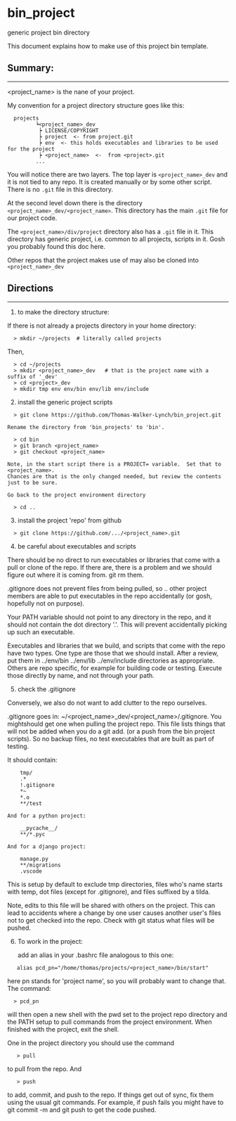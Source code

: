 # bin_project

generic project bin directory

This document explains how to make use of this project bin template.

## Summary:
--------

<project_name> is the nane of your project.

My convention for a project directory structure goes like this:

```
  projects
         ╘<project_name>_dev
          ┝ LICENSE/COPYRIGHT
          ╞ project  <- from project.git
          ┝ env  <- this holds executables and libraries to be used for the project
          ┝ <project_name>  <-  from <project>.git
         ...
```

You will notice there are two layers.  The top layer is `<project_name>_dev`
and it is not tied to any repo.  It is created manually or by some other script.
There is no `.git` file in this directory.

At the second level down there is the directory `<project_name>_dev/<project_name>`. This
directory has the main `.git` file for our project code.

The `<project_name>/div/project` directory also has a `.git` file in it.  This directory
has generic project, i.e. common to all projects, scripts in it.  Gosh you probably found
this doc here.

Other repos that the project makes use of may also be cloned into `<project_name>_dev`


## Directions
--------

1. to make the directory structure:

  If there is not already a projects directory in your home directory:
  ```
    > mkdir ~/projects  # literally called projects
  ```

  Then,
  ```
    > cd ~/projects
    > mkdir <project_name>_dev   # that is the project name with a suffix of '_dev'
    > cd <project>_dev
    > mkdir tmp env env/bin env/lib env/include
  ```


2. install the generic project scripts

  ```
    > git clone https://github.com/Thomas-Walker-Lynch/bin_project.git
  ```

    Rename the directory from 'bin_projects' to 'bin'.
    
  ```
    > cd bin
    > git branch <project_name>
    > git checkout <project_name>
  ```

    Note, in the start script there is a PROJECT= variable.  Set that to <project_name>.
    Chances are that is the only changed needed, but review the contents just to be sure.
    
    Go back to the project environment directory
    
  ```
    > cd .. 
  ```

3. install the project 'repo' from github

  ```
    > git clone https://github.com/.../<project_name>.git
  ```

4. be careful about executables and scripts

  There should be no direct to run executables or libraries that come with a pull or clone
  of the repo.  If there are, there is a problem and we should figure out where it is
  coming from.  git rm them.

  .gitignore does not prevent files from being pulled, so .. other project members
  are able to put executables in the repo accidentally (or gosh, hopefully not on
  purpose). 

  Your PATH variable should not point to any directory in the repo, and it should not
  contain the dot directory '.'.   This will prevent accidentally picking up such an
  executable.

  Executables and libraries that we build, and scripts that come with the repo have two
  types.  One type are those that we should install.  After a review, put them in ../env/bin
  ../env/lib ../env/include directories as appropriate.  Others are repo specific, for
  example for building code or testing.  Execute those directly by name, and not through
  your path.

5. check the .gitignore

 Conversely, we also do not want to add clutter to the repo ourselves.   

 .gitignore goes in: ~/<project_name>_dev/<project_name>/.gitignore.  You mightshould get one
 when pulling the project repo.  This file lists things that will not be added when you
 do a git add. (or a push from the bin project scripts).  So no backup files, no test
 executables that are built as part of testing.

 It should contain:

  ```
      tmp/
      .*
      !.gitignore
      *~
      *.o
      **/test
  ```

    And for a python project:
  ```
      __pycache__/
      **/*.pyc
  ```
 
    And for a django project:
  ```
      manage.py
      **/migrations
      .vscode
  ```

  This is setup by default to exclude tmp directories, files who's name starts with
  temp, dot files (except for .gitignore), and files suffixed by a tilda.

  Note, edits to this file will be shared with others on the project. This can
  lead to accidents where a change by one user causes another user's files not
  to get checked into the repo.  Check with git status what files will be
  pushed.

6. To work in the project:

   add an alias in your .bashrc file analogous to this one:

  ```
     alias pcd_pn="/home/thomas/projects/<project_name>/bin/start"
  ```

   here pn stands for 'project name', so you will probably want to change that.
   The command:

  ```
    > pcd_pn
  ```

   will then open a new shell with the pwd set to the project repo directory and the PATH
   setup to pull commands from the project environment.  When finished with the project,
   exit the shell.

   One in the project directory you should use the command

  ```
     > pull
  ```

   to pull from the repo.  And

  ```
     > push
  ```

   to add, commit, and push to the repo.  If things get out of sync, fix them using
   the usual git commands.  For example, if push fails you might have to git commit -m and
   git push to get the code pushed.




